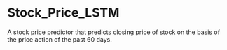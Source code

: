 # Stock_Price_LSTM
A stock price predictor that predicts closing price of stock on the basis of the price action of the past 60 days.
